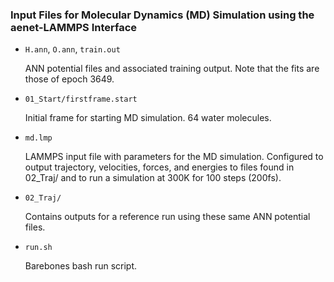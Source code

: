 ### Input Files for Molecular Dynamics (MD) Simulation using the aenet-LAMMPS Interface

* `H.ann`, `O.ann`, `train.out`

   ANN potential files and associated training output. Note that the fits are those of epoch 3649.

* `01_Start/firstframe.start`

   Initial frame for starting MD simulation. 64 water molecules.

* `md.lmp`

   LAMMPS input file with parameters for the MD simulation. Configured to output
   trajectory, velocities, forces, and energies to files found in 02_Traj/ and
   to run a simulation at 300K for 100 steps (200fs).

* `02_Traj/`

  Contains outputs for a reference run using these same ANN potential files.

* `run.sh`

  Barebones bash run script.
